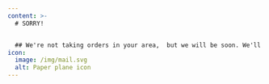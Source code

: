 ```yaml
---
content: >-
  # SORRY!


  ## We're not taking orders in your area,  but we will be soon. We'll drop you a line when we're up and running. THANK YOU!
icon:
  image: /img/mail.svg
  alt: Paper plane icon
---
```

